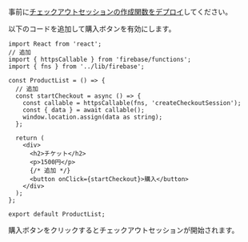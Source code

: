 事前に[チェックアウトセッションの作成関数をデプロイ](?id=firebase-checkout-session-connect)してください。

以下のコードを追加して購入ボタンを有効にします。

```tsx:components/product-list.tsx 
import React from 'react';
// 追加
import { httpsCallable } from 'firebase/functions';
import { fns } from '../lib/firebase';

const ProductList = () => {
  // 追加
  const startCheckout = async () => {
    const callable = httpsCallable(fns, 'createCheckoutSession');
    const { data } = await callable();
    window.location.assign(data as string);
  };

  return (
    <div>
      <h2>チケット</h2>
      <p>1500円</p>
      {/* 追加 */}
      <button onClick={startCheckout}>購入</button>
    </div>
  );
};

export default ProductList;
```

購入ボタンをクリックするとチェックアウトセッションが開始されます。